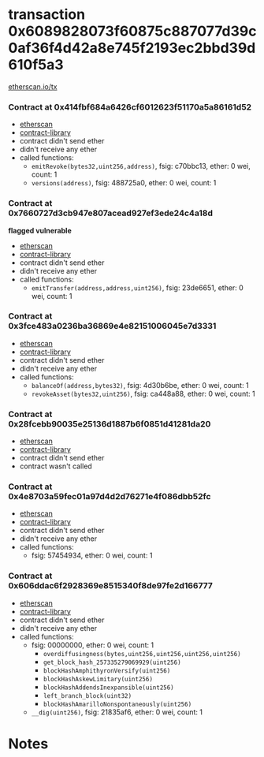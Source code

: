 # transaction 0x6089828073f60875c887077d39c0af36f4d42a8e745f2193ec2bbd39d610f5a3

[etherscan.io/tx](https://etherscan.io/tx/0x6089828073f60875c887077d39c0af36f4d42a8e745f2193ec2bbd39d610f5a3)


### Contract at 0x414fbf684a6426cf6012623f51170a5a86161d52

* [etherscan](https://etherscan.io/address/0x414fbf684a6426cf6012623f51170a5a86161d52)
* [contract-library](https://contract-library.com/contracts/Ethereum/414fbf684a6426cf6012623f51170a5a86161d52)
* contract didn't send ether
* didn't receive any ether
* called functions:
    * `emitRevoke(bytes32,uint256,address)`, fsig: c70bbc13, ether: 0 wei, count: 1
    * `versions(address)`, fsig: 488725a0, ether: 0 wei, count: 1


### Contract at 0x7660727d3cb947e807acead927ef3ede24c4a18d

**flagged vulnerable**

* [etherscan](https://etherscan.io/address/0x7660727d3cb947e807acead927ef3ede24c4a18d)
* [contract-library](https://contract-library.com/contracts/Ethereum/7660727d3cb947e807acead927ef3ede24c4a18d)
* contract didn't send ether
* didn't receive any ether
* called functions:
    * `emitTransfer(address,address,uint256)`, fsig: 23de6651, ether: 0 wei, count: 1


### Contract at 0x3fce483a0236ba36869e4e82151006045e7d3331

* [etherscan](https://etherscan.io/address/0x3fce483a0236ba36869e4e82151006045e7d3331)
* [contract-library](https://contract-library.com/contracts/Ethereum/3fce483a0236ba36869e4e82151006045e7d3331)
* contract didn't send ether
* didn't receive any ether
* called functions:
    * `balanceOf(address,bytes32)`, fsig: 4d30b6be, ether: 0 wei, count: 1
    * `revokeAsset(bytes32,uint256)`, fsig: ca448a88, ether: 0 wei, count: 1


### Contract at 0x28fcebb90035e25136d1887b6f0851d41281da20

* [etherscan](https://etherscan.io/address/0x28fcebb90035e25136d1887b6f0851d41281da20)
* [contract-library](https://contract-library.com/contracts/Ethereum/28fcebb90035e25136d1887b6f0851d41281da20)
* contract didn't send ether
* contract wasn't called


### Contract at 0x4e8703a59fec01a97d4d2d76271e4f086dbb52fc

* [etherscan](https://etherscan.io/address/0x4e8703a59fec01a97d4d2d76271e4f086dbb52fc)
* [contract-library](https://contract-library.com/contracts/Ethereum/4e8703a59fec01a97d4d2d76271e4f086dbb52fc)
* contract didn't send ether
* didn't receive any ether
* called functions:
    * fsig: 57454934, ether: 0 wei, count: 1


### Contract at 0x606ddac6f2928369e8515340f8de97fe2d166777

* [etherscan](https://etherscan.io/address/0x606ddac6f2928369e8515340f8de97fe2d166777)
* [contract-library](https://contract-library.com/contracts/Ethereum/606ddac6f2928369e8515340f8de97fe2d166777)
* contract didn't send ether
* didn't receive any ether
* called functions:
    * fsig: 00000000, ether: 0 wei, count: 1
        * `overdiffusingness(bytes,uint256,uint256,uint256,uint256)`
        * `get_block_hash_257335279069929(uint256)`
        * `blockHashAmphithyronVersify(uint256)`
        * `blockHashAskewLimitary(uint256)`
        * `blockHashAddendsInexpansible(uint256)`
        * `left_branch_block(uint32)`
        * `blockHashAmarilloNonspontaneously(uint256)`
    * `__dig(uint256)`, fsig: 21835af6, ether: 0 wei, count: 1

# Notes

